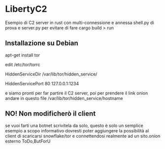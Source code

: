 # LibertyC2
Esempio di C2 server in rust con multi-connessione e annessa shell.py di prova e server.py per evitare di fare cargo build > run

## Installazione su Debian
apt-get install tor

edit /etc/tor/torrc

HiddenServiceDir /var/lib/tor/hidden_service/

HiddenServicePort 80 127.0.0.1:1234

e siamo pronti per far partire il C2 server, poi per prendere il link onion andare in questo file /var/lib/tor/hidden_service/hostname



## NO! Non modificherò il client
se vuoi farti una botnet scrivitela da solo, questo è solo un semplice esempio a scopo informativo dovresti poter aggiungere la possibilità al client di scaricarsi snowflake/tor e connettendosi realmente ad un sito.onion esterno
ToDo,ButForU
